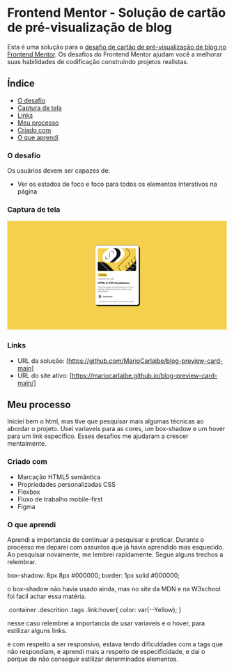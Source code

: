# Frontend Mentor - Solução de cartão de pré-visualização de blog

Esta é uma solução para o [desafio de cartão de pré-visualização de blog no Frontend Mentor](https://www.frontendmentor.io/challenges/blog-preview-card-ckPaj01IcS). Os desafios do Frontend Mentor ajudam você a melhorar suas habilidades de codificação construindo projetos realistas.

## Índice

- [O desafio](#o-desafio)
- [Captura de tela](#captura-de-tela)
- [Links](#links)
- [Meu processo](#meu-processo)
- [Criado com](#construído-com)
- [O que aprendi](#o-que-aprendi)

### O desafio

Os usuários devem ser capazes de:

- Ver os estados de foco e foco para todos os elementos interativos na página

### Captura de tela

<img src="./design/Final.PNG" alt="Trajeto final">

### Links

- URL da solução: [https://github.com/MarioCarlaibe/blog-preview-card-main]
- URL do site ativo: [https://mariocarlaibe.github.io/blog-preview-card-main/]

## Meu processo

Iniciei bem o html, mas tive que pesquisar mais algumas técnicas ao abordar o projeto. Usei variaveis para as cores, um box-shadow e um hover para um link especifico. Esses desafios me ajudaram a crescer mentalmente.

### Criado com

- Marcação HTML5 semântica
- Propriedades personalizadas CSS
- Flexbox
- Fluxo de trabalho mobile-first
- Figma

### O que aprendi

Aprendi a importancia de continuar a pesquisar e preticar. Durante o processo me deparei com assuntos que já havia aprendido mas esquecido. Ao pesquisar novamente, me lembrei rapidamente. Segue alguns trechos a relembrar.

  box-shadow: 8px 8px #000000;
  border: 1px solid #000000;

o box-shadow não havia usado ainda, mas no site da MDN e na W3school foi facil achar essa matéria.

.container .descrition .tags .link:hover{
    color: var(--Yellow);
}

nesse caso relembrei a importancia de usar variaveis e o hover, para estilizar alguns links.

e com respeito a ser responsivo, estava tendo dificuldades com a tags que não respondiam, e aprendi mais a respeito de especificidade, e dai o porque de não conseguir estilizar determinados elementos.